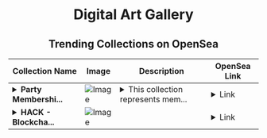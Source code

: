 <div align="center">

# Digital Art Gallery

## Trending Collections on OpenSea

| Collection Name                       | Image                                                                                     | Description                       | OpenSea Link                                                                                          |
|---------------------------------------|-------------------------------------------------------------------------------------------|-----------------------------------|--------------------------------------------------------------------------------------------------------|
| **<details><summary>Party Membershi...</summary>Party Memberships: NovaDAO</details>** | ![Image](https://i.seadn.io/s/raw/files/d927d3099257832e7e94bc703b32b1e5.png?w=500&auto=format?w=200&auto=format) | <details><summary>This collection represents mem...</summary>This collection represents memberships in the following Party: NovaDAO. Head to https://base.party.app/party/0x43084941f0d13b29e946bc80c7cd019edea3867f to view the Party's latest activity.</details> | <details><summary>Link</summary>[Party Memberships: NovaDAO](https://opensea.io/collection/party-memberships-novadao)</details> |
| **<details><summary>HACK - Blockcha...</summary>HACK - Blockchain Courses</details>** | ![Image](https://i.seadn.io/s/raw/files/3d7c9a59d4cdd5c7565f39bc4ae591f5.jpg?w=500&auto=format?w=200&auto=format) |  | <details><summary>Link</summary>[HACK - Blockchain Courses](https://opensea.io/collection/hack-blockchain-courses)</details> |

</div>